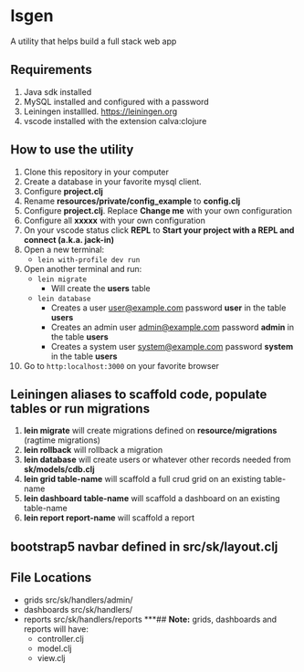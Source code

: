 # lsgen
A utility that helps build a full stack web app

## Requirements
1. Java sdk installed
2. MySQL installed and configured with a password
3. Leiningen installled. https://leiningen.org
4. vscode installed with the extension calva:clojure

## How to use the utility
1. Clone this repository in your computer
2. Create a database in your favorite mysql client.
3. Configure **project.clj**
4. Rename **resources/private/config_example** to **config.clj**
5. Configure **project.clj**. Replace **Change me** with your own configuration
6. Configure all **xxxxx** with your own configuration
7. On your vscode status click **REPL** to  **Start your project with a REPL and connect (a.k.a. jack-in)**
8. Open a new terminal: 
   * `lein with-profile dev run`
9. Open another terminal and run:
   * `lein migrate`
      * Will create the **users** table
   * `lein database`
      * Creates a user user@example.com password **user** in the table **users**
      * Creates an admin user admin@example.com password **admin** in the table **users**
      * Creates a system user system@example.com password **system** in the table **users**
10. Go to `http:localhost:3000` on your favorite browser

## Leiningen aliases to scaffold code, populate tables or run migrations
 1. **lein migrate** will create migrations defined on **resource/migrations** (ragtime migrations)
 2. **lein rollback** will rollback a migration
 3. **lein database** will create users or whatever other records needed from **sk/models/cdb.clj**
 4. **lein grid table-name** will scaffold a full crud grid on an existing table-name
 5. **lein dashboard table-name** will scaffold a dashboard on an existing table-name
 6. **lein report report-name** will scaffold a report

 ## bootstrap5 navbar defined in **src/sk/layout.clj**

 ## File Locations
 * grids src/sk/handlers/admin/
 * dashboards src/sk/handlers/
 * reports src/sk/handlers/reports
 ***## **Note:** grids, dashboards and reports will have:
   * controller.clj
   * model.clj
   * view.clj

